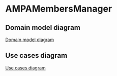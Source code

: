 # AMPAMembersManager

## Domain model diagram
[Domain model diagram](Domain%20model%20diagram.md)
## Use cases diagram
[Use cases diagram](Use%20cases%20diagram.md)

